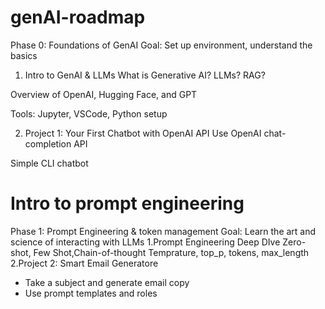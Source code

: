 # genAI-roadmap

Phase 0: Foundations of GenAI
Goal: Set up environment, understand the basics

1. Intro to GenAI & LLMs
What is Generative AI? LLMs? RAG?

Overview of OpenAI, Hugging Face, and GPT

Tools: Jupyter, VSCode, Python setup

2. Project 1: Your First Chatbot with OpenAI API
Use OpenAI chat-completion API

Simple CLI chatbot

Intro to prompt engineering
===================================================


Phase 1: Prompt Engineering & token management
Goal: Learn the art and science of interacting with LLMs
1.Prompt Engineering Deep DIve
Zero-shot, Few Shot,Chain-of-thought
Temprature, top_p, tokens, max_length
2.Project 2: Smart Email Generatore
- Take a subject and generate email copy
- Use prompt templates and roles 